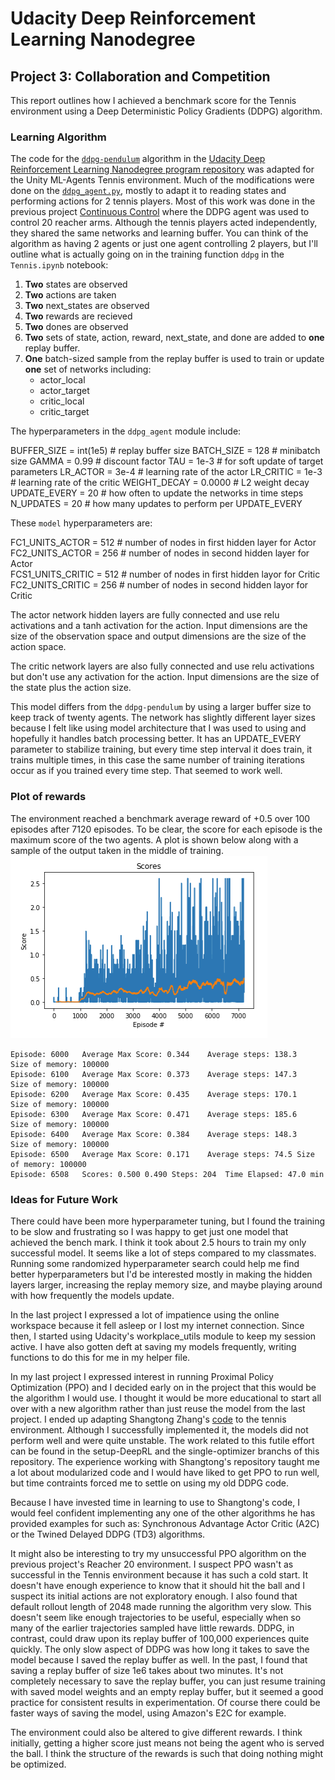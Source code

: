 # Udacity Deep Reinforcement Learning Nanodegree  
## Project 3: Collaboration and Competition

This report outlines how I achieved a benchmark score for the Tennis environment using a Deep Deterministic Policy Gradients (DDPG) algorithm.  

### Learning Algorithm  
The code for the [`ddpg-pendulum`](https://github.com/udacity/deep-reinforcement-learning/tree/master/ddpg-pendulum) algorithm in the [Udacity Deep Reinforcement Learning Nanodegree program repository](https://github.com/udacity/deep-reinforcement-learning) was adapted for the Unity ML-Agents Tennis environment.  Much of the modifications were done on the [`ddpg_agent.py`](https://github.com/jeff-daniels/Udacity-DRLND/blob/master/Project%203:%20Collaboration%20and%20Competition/ddpg_agent.py), mostly to adapt it to reading states and performing actions for 2 tennis players.  Most of this work was done in the previous project [Continuous Control](https://github.com/jeff-daniels/Udacity-DRLND/tree/master/Project%202:%20Continuous%20Control) where the DDPG agent was used to control 20 reacher arms.  Although the tennis players acted independently, they shared the same networks and learning buffer.  You can think of the algorithm as having 2 agents or just one agent controlling 2 players, but I'll outline what is actually going on in the training function `ddpg` in the `Tennis.ipynb` notebook:  
1. **Two** states are observed  
1. **Two** actions are taken
1. **Two** next_states are observed
1. **Two** rewards are recieved
1. **Two** dones are observed
1. **Two** sets of state, action, reward, next_state, and done are added to **one** replay buffer.  
1. **One** batch-sized sample from the replay buffer is used to train or update **one** set of networks including:
   * actor_local
   * actor_target
   * critic_local
   * critic_target

The hyperparameters in the `ddpg_agent` module include:  

BUFFER_SIZE = int(1e5)  # replay buffer size
BATCH_SIZE = 128        # minibatch size
GAMMA = 0.99            # discount factor
TAU = 1e-3              # for soft update of target parameters
LR_ACTOR = 3e-4         # learning rate of the actor 
LR_CRITIC = 1e-3        # learning rate of the critic
WEIGHT_DECAY = 0.0000   # L2 weight decay
UPDATE_EVERY = 20        # how often to update the networks in time steps
N_UPDATES = 20           # how many updates to perform per UPDATE_EVERY 

These `model` hyperparameters are:   

FC1_UNITS_ACTOR = 512   # number of nodes in first hidden layer for Actor
FC2_UNITS_ACTOR = 256   # number of nodes in second hidden layer for Actor   
FCS1_UNITS_CRITIC = 512 # number of nodes in first hidden layor for Critic
FC2_UNITS_CRITIC = 256  # number of nodes in second hidden layor for Critic  

The actor network hidden layers are fully connected and use relu activations and a tanh activation for the action.  Input dimensions are the size of the observation space and output dimensions are the size of the action space.  

The critic network layers are also fully connected and use relu activations but don't use any activation for the action.  Input dimensions are the size of the state plus the action size.  

This model differs from the `ddpg-pendulum` by using a larger buffer size to keep track of twenty agents.  The network has slightly different layer sizes because I felt like using model architecture that I was used to using and hopefully it handles batch processing better.  It has an UPDATE_EVERY parameter to stabilize training, but every time step interval it does train, it trains multiple times, in this case the same number of training iterations occur as if you trained every time step.  That seemed to work well.

### Plot of rewards
The environment reached a benchmark average reward of +0.5 over 100 episodes after 7120 episodes. To be clear, the score for each episode is the maximum score of the two agents. A plot is shown below along with a sample of the output taken in the middle of training.  
![Plot of rewards](https://github.com/jeff-daniels/Udacity-DRLND/blob/master/Project%203:%20Collaboration%20and%20Competition/scores.png)
```                                   
Episode: 6000	Average Max Score: 0.344	Average steps: 138.3	Size of memory: 100000                                   
Episode: 6100	Average Max Score: 0.373	Average steps: 147.3	Size of memory: 100000                                   
Episode: 6200	Average Max Score: 0.435	Average steps: 170.1	Size of memory: 100000                                   
Episode: 6300	Average Max Score: 0.471	Average steps: 185.6	Size of memory: 100000                                   
Episode: 6400	Average Max Score: 0.384	Average steps: 148.3	Size of memory: 100000                                   
Episode: 6500	Average Max Score: 0.171	Average steps: 74.5	Size of memory: 100000                                   
Episode: 6508	Scores: 0.500 0.490	Steps: 204	Time Elapsed: 47.0 min 
```

### Ideas for Future Work
There could have been more hyperparameter tuning, but I found the training to be slow and frustrating so I was happy to get just one model that achieved the bench mark. I think it took about 2.5 hours to train my only successful model.  It seems like a lot of steps compared to my classmates.  Running some randomized hyperparameter search could help me find better hyperparameters but I'd be interested mostly in making the hidden layers larger, increasing the replay memory size, and maybe playing around with how frequently the models update.

In the last project I expressed a lot of impatience using the online workspace because it fell asleep or I lost my internet connection.  Since then, I started using Udacity's workplace_utils module to keep my session active.  I have also gotten deft at saving my models frequently, writing functions to do this for me in my helper file.

In my last project I expressed interest in running Proximal Policy Optimization (PPO) and I decided early on in the project that this would be the algorithm I would use.  I thought it would be more educational to start all over with a new algorithm rather than just reuse the model from the last project.  I ended up adapting Shangtong Zhang's [code](https://github.com/ShangtongZhang/DeepRL) to the tennis environment.  Although I successfully implemented it, the models did not perform well and were quite unstable.  The work related to this futile effort can be found in the setup-DeepRL and the single-optimizer branchs of this repository.  The experience working with Shangtong's repository taught me a lot about modularized code and I would have liked to get PPO to run well, but time contraints forced me to settle on using my old DDPG code.

Because I have invested time in learning to use to Shangtong's code, I would feel confident implementing any one of the other algorithms he has provided examples for such as: Synchronous Advantage Actor Critic (A2C) or the Twined Delayed DDPG (TD3) algorithms.  

It might also be interesting to try my unsuccessful PPO algorithm on the previous project's Reacher 20 environment.  I suspect PPO wasn't as successful in the Tennis environment because it has such a cold start.  It doesn't have enough experience to know that it should hit the ball and I suspect its initial actions are not exploratory enough.  I also found that default rollout length of 2048 made running the algorithm very slow.  This doesn't seem like enough trajectories to be useful, especially when so many of the earlier trajectories sampled have little rewards.  DDPG, in contrast, could draw upon its replay buffer of 100,000 experiences quite quickly.  The only slow aspect of DDPG was how long it takes to save the model because I saved the replay buffer as well.  In the past, I found that saving a replay buffer of size 1e6 takes about two minutes.  It's not completely necessary to save the replay buffer, you can just resume training with saved model weights and an empty replay buffer, but it seemed a good practice for consistent results in experimentation.  Of course there could be faster ways of saving the model, using Amazon's E2C for example.

The environment could also be altered to give different rewards.  I think initially, getting a higher score just means not being the agent who is served the ball.  I think the structure of the rewards is such that doing nothing might be optimized.
